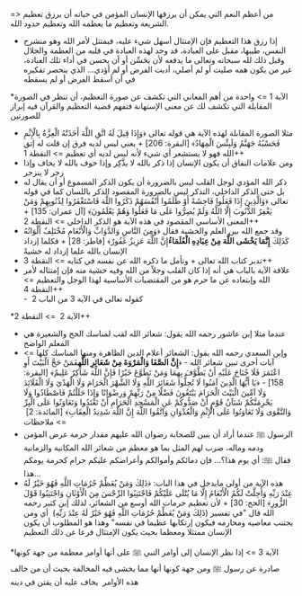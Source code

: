 => من أعظم النعم التي يمكن أن يرزقها الإنسان المؤمن في حياته أن يرزق تعظيم الشريعة وتعظيم ما يعظمه الله وتعظيم حدود الله.
- إذا رزق هذا التعظيم فإن الإمتثال أسهل شيء عليه، فيمتثل لأمر الله وهو منشرح النفس، طيبها، مقبل على العبادة، قد وجد لهذه العبادة في قلبه من العظمة والجلال وقبل ذلك لله سبحانه وتعالى ما يدفعه لأن يحَسِّن أو أن يحسن في أداء تلك العبادة، غير من يكون همه صليت أو لم أصلي، أديت الفرض أو لم أؤدي… الذي ينحصر تفكيره في أن أسقط الفرض أو لم يسقطه

*الآية 1
=> واحدة من أهم المعاني التي تكشف عن صورة التعظيم، أن تنظر في الصورة المقابلة التي تكشف لك عن معنى الإستهانة فتفهم قضية التعظيم والقرآن فيه إبراز للصورتين
- مثلا الصورة المقابلة لهذه الآية هي قوله تعالى ﴿وَإِذَا قِيلَ لَهُ اتَّقِ اللَّهَ أَخَذَتْهُ الْعِزَّةُ بِالْإِثْمِ فَحَسْبُهُ جَهَنَّمُ وَلَبِئْسَ الْمِهَادُ﴾ [البقرة: 206] + يعني ليس لديه فرق إن قلت له إتق الله فهو لا يستشعر أي شيء لأنه ليس لديه أي تعظيم
=> النقطة 1++
- ومن علامات النفاق أن يكون الإنسان إذا ذكر بالله لا يذَّكِر وإذا خوف بالله لا يخاف وإذا زجر لا ينزجر
- ذكر الله المؤدي لوجل القلب ليس بالضرورة أن يكون الذكر المسموع أو أن يقال له بل حتى الذكر الداخلي، التذكر ليس بالضرورة المقصود الذكر باللسان كما في قوله تعالى ﴿وَالَّذِينَ إِذَا فَعَلُوا فَاحِشَةً أَوْ ظَلَمُوا أَنْفُسَهُمْ ذَكَرُوا اللَّهَ فَاسْتَغْفَرُوا لِذُنُوبِهِمْ وَمَنْ يَغْفِرُ الذُّنُوبَ إِلَّا اللَّهُ وَلَمْ يُصِرُّوا عَلَى مَا فَعَلُوا وَهُمْ يَعْلَمُونَ﴾ [آل عمران: 135] + المعنى الأساسي المقصود في هذه الآية هو الذكر الداخلي
=> النقطة 2++
- وقد جمع الله بين العلم والخشية فقال ﴿وَمِنَ النَّاسِ وَالدَّوَابِّ وَالْأَنْعَامِ مُخْتَلِفٌ أَلْوَانُهُ كَذَلِكَ **إِنَّمَا يَخْشَى اللَّهَ مِنْ عِبَادِهِ الْعُلَمَاءُ**إِنَّ اللَّهَ عَزِيزٌ غَفُورٌ﴾ [فاطر: 28] + فكلما إزداد الإنسان بالله علما إزداد له خشيةً
- تدبر كتاب الله تعالى + وتأمل ما ذكره الله عن نفسه في كتابه
=> النقطة 3++  
- علاقة الآية بالباب هي أنه إذا كان القلب وجلاً من الله وفيه خشية منه فإن إمتثاله لأمر الله وإبتعاده عن ما حرم هو من المقتضيات الأساسية لهذا الوجل والتعظيم
=> النقطة 4++  
-  كقوله تعالى في الآية 3 من الباب 2

*الآية 2
 => النقطة 2++
- عندما مثلا إبن عاشور رحمه الله يقول: شعائر الله لقب لمناسك الحج والشعيرة هي المعلم الواضح
- وإبن السعدي رحمه الله يقول: الشعائر أعلام الدين الظاهرة ومنها المناسك كلها
=> آيات أخرى تبين شعائر الله
- ﴿**إِنَّ الصَّفَا وَالْمَرْوَةَ مِنْ شَعَائِرِ اللَّهِ**فَمَنْ حَجَّ الْبَيْتَ أَوِ اعْتَمَرَ فَلَا جُنَاحَ عَلَيْهِ أَنْ يَطَّوَّفَ بِهِمَا وَمَنْ تَطَوَّعَ خَيْرًا فَإِنَّ اللَّهَ شَاكِرٌ عَلِيمٌ﴾ [البقرة: 158]
- ﴿يَا أَيُّهَا الَّذِينَ آمَنُوا لَا تُحِلُّوا شَعَائِرَ اللَّهِ وَلَا الشَّهْرَ الْحَرَامَ وَلَا الْهَدْيَ وَلَا الْقَلَائِدَ وَلَا آمِّينَ الْبَيْتَ الْحَرَامَ يَبْتَغُونَ فَضْلًا مِنْ رَبِّهِمْ وَرِضْوَانًا وَإِذَا حَلَلْتُمْ فَاصْطَادُوا وَلَا يَجْرِمَنَّكُمْ شَنَآنُ قَوْمٍ أَنْ صَدُّوكُمْ عَنِ الْمَسْجِدِ الْحَرَامِ أَنْ تَعْتَدُوا وَتَعَاوَنُوا عَلَى الْبِرِّ وَالتَّقْوَى وَلَا تَعَاوَنُوا عَلَى الْإِثْمِ وَالْعُدْوَانِ وَاتَّقُوا اللَّهَ إِنَّ اللَّهَ شَدِيدُ الْعِقَابِ﴾ [المائدة: 2] 
=> ملاحظات
- الرسول ﷺ عندما أراد أن يبين للصحابة رضوان الله عليهم مقدار حرمة عرض المؤمن ودمه وماله، ضرب لهم المثل بما هو معظم من شعائر الله المكانية والزمانية فقال ﷺ: أي يوم هذا؟… فإن دمائكم وأموالكم وأعراضكم عليكم حرام كحرمة يومكم هذا…
- هذه الآية من أولى مايدخل في هذا الباب: ﴿ذَلِكَ وَمَنْ يُعَظِّمْ حُرُمَاتِ اللَّهِ فَهُوَ خَيْرٌ لَهُ عِنْدَ رَبِّهِ وَأُحِلَّتْ لَكُمُ الْأَنْعَامُ إِلَّا مَا يُتْلَى عَلَيْكُمْ فَاجْتَنِبُوا الرِّجْسَ مِنَ الْأَوْثَانِ وَاجْتَنِبُوا قَوْلَ الزُّورِ﴾ [الحج: 30] + لأن تعظيم حرمات الله أوسع من الشعائر، لذلك إبن كثير رحمه الله قال "في تفسير (ذَلِكَ وَمَنْ يُعَظِّمْ حُرُمَاتِ اللَّهِ فَهُوَ خَيْرٌ لَهُ عِنْدَ رَبِّهِ)  أي ومن يجتنب معاصيه ومحارمه فيكون إرتكابها عظيما في نفسه" وهذا هو المطلوب أن يكون الإنسان ممتثلا ومعظما بحيث يكون الإمتثال فرعا عن ذلك التعظيم

*الآية 3
=> إذا نظر الإنسان إلى أوامر النبي ﷺ على أنها أوامر معظمة من جهة كونها صادرة عن رسول ﷺ ومن جهة كونها أنها مما يخشى فيه المخالفة بحيث أن من خالف هذه الأوامر  يخاف عليه أن يفتن في دينه